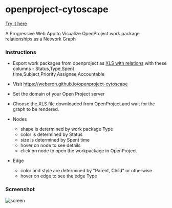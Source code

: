 # openproject-cytoscape

[Try it here](https://weberon.github.io/openproject-cytoscape)

A Progressive Web App to Visualize OpenProject work package relationships as a Network Graph

### Instructions

- Export work packages from openproject as [XLS with relations](https://www.openproject.org/docs/user-guide/work-packages/exporting/#xls-with-relations) with these columns - Status,Type,Spent time,Subject,Priority,Assignee,Accountable

- Visit https://weberon.github.io/openproject-cytoscape

- Set the domain of your Open Project server

- Choose the XLS file downloaded from OpenProject and wait for the graph to be rendered.
- Nodes
  - shape is determined by work package Type
  - color is determined by Status
  - size is determined by Spent time
  - hover on node to see details
  - click on node to open the workpackage in OpenProject
- Edge
  - color and style are determined by "Parent, Child" or otherwise
  - hover on edge to see the edge Type

### Screenshot

![screen](https://github.com/user-attachments/assets/2ee89fb4-ef59-4b49-906d-dd18053165c9)

